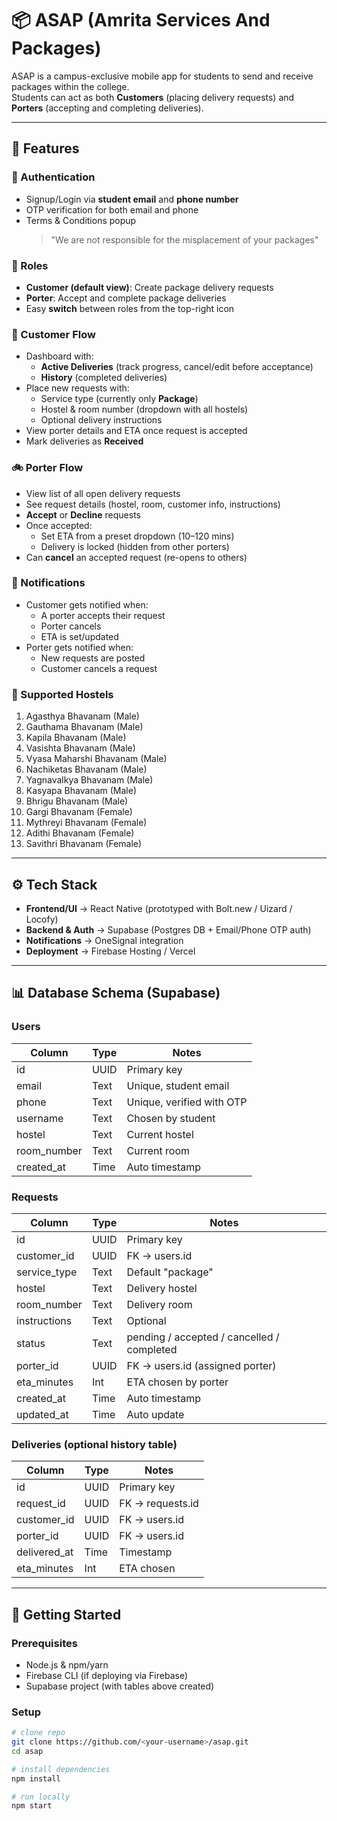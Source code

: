 # 📦 ASAP (Amrita Services And Packages)

ASAP is a campus-exclusive mobile app for students to send and receive packages within the college.  
Students can act as both **Customers** (placing delivery requests) and **Porters** (accepting and completing deliveries).  

---

## 🌟 Features

### 🔑 Authentication
- Signup/Login via **student email** and **phone number**
- OTP verification for both email and phone
- Terms & Conditions popup  
  > "We are not responsible for the misplacement of your packages"

### 👤 Roles
- **Customer (default view)**: Create package delivery requests  
- **Porter**: Accept and complete package deliveries  
- Easy **switch** between roles from the top-right icon  

### 📱 Customer Flow
- Dashboard with:
  - **Active Deliveries** (track progress, cancel/edit before acceptance)
  - **History** (completed deliveries)
- Place new requests with:
  - Service type (currently only **Package**)
  - Hostel & room number (dropdown with all hostels)
  - Optional delivery instructions
- View porter details and ETA once request is accepted
- Mark deliveries as **Received**

### 🚲 Porter Flow
- View list of all open delivery requests
- See request details (hostel, room, customer info, instructions)
- **Accept** or **Decline** requests
- Once accepted:
  - Set ETA from a preset dropdown (10–120 mins)
  - Delivery is locked (hidden from other porters)
- Can **cancel** an accepted request (re-opens to others)

### 🔔 Notifications
- Customer gets notified when:
  - A porter accepts their request
  - Porter cancels
  - ETA is set/updated
- Porter gets notified when:
  - New requests are posted
  - Customer cancels a request

### 🏢 Supported Hostels
1. Agasthya Bhavanam (Male)  
2. Gauthama Bhavanam (Male)  
3. Kapila Bhavanam (Male)  
4. Vasishta Bhavanam (Male)  
5. Vyasa Maharshi Bhavanam (Male)  
6. Nachiketas Bhavanam (Male)  
7. Yagnavalkya Bhavanam (Male)  
8. Kasyapa Bhavanam (Male)  
9. Bhrigu Bhavanam (Male)  
10. Gargi Bhavanam (Female)  
11. Mythreyi Bhavanam (Female)  
12. Adithi Bhavanam (Female)  
13. Savithri Bhavanam (Female)  

---

## ⚙️ Tech Stack

- **Frontend/UI** → React Native (prototyped with Bolt.new / Uizard / Locofy)  
- **Backend & Auth** → Supabase (Postgres DB + Email/Phone OTP auth)  
- **Notifications** → OneSignal integration  
- **Deployment** → Firebase Hosting / Vercel  

---

## 📊 Database Schema (Supabase)

### Users
| Column       | Type    | Notes                              |
|--------------|---------|------------------------------------|
| id           | UUID    | Primary key                        |
| email        | Text    | Unique, student email              |
| phone        | Text    | Unique, verified with OTP          |
| username     | Text    | Chosen by student                  |
| hostel       | Text    | Current hostel                     |
| room_number  | Text    | Current room                       |
| created_at   | Time    | Auto timestamp                     |

### Requests
| Column       | Type    | Notes                              |
|--------------|---------|------------------------------------|
| id           | UUID    | Primary key                        |
| customer_id  | UUID    | FK → users.id                      |
| service_type | Text    | Default "package"                  |
| hostel       | Text    | Delivery hostel                    |
| room_number  | Text    | Delivery room                      |
| instructions | Text    | Optional                           |
| status       | Text    | pending / accepted / cancelled / completed |
| porter_id    | UUID    | FK → users.id (assigned porter)    |
| eta_minutes  | Int     | ETA chosen by porter               |
| created_at   | Time    | Auto timestamp                     |
| updated_at   | Time    | Auto update                        |

### Deliveries (optional history table)
| Column       | Type    | Notes                              |
|--------------|---------|------------------------------------|
| id           | UUID    | Primary key                        |
| request_id   | UUID    | FK → requests.id                   |
| customer_id  | UUID    | FK → users.id                      |
| porter_id    | UUID    | FK → users.id                      |
| delivered_at | Time    | Timestamp                          |
| eta_minutes  | Int     | ETA chosen                         |

---

## 🚀 Getting Started

### Prerequisites
- Node.js & npm/yarn
- Firebase CLI (if deploying via Firebase)
- Supabase project (with tables above created)

### Setup
```bash
# clone repo
git clone https://github.com/<your-username>/asap.git
cd asap

# install dependencies
npm install

# run locally
npm start
